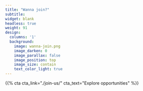 ```yaml
---
title: "Wanna join?"
subtitle:
widget: blank
headless: true
weight: 91
design:
  columns: '1'
  background:
    image: wanna-join.png
    image_darken: 0
    image_parallax: false
    image_position: top
    image_size: contain
    text_color_light: true
---
```


{{% cta cta_link="./join-us/" cta_text="Explore opportunities" %}}
